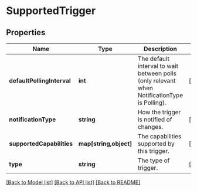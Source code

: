 # SupportedTrigger

## Properties
Name | Type | Description | Notes
------------ | ------------- | ------------- | -------------
**defaultPollingInterval** | **int** | The default interval to wait between polls (only relevant when NotificationType is Polling). | [optional] 
**notificationType** | **string** | How the trigger is notified of changes. | [optional] 
**supportedCapabilities** | **map[string,object]** | The capabilities supported by this trigger. | [optional] 
**type** | **string** | The type of trigger. | [optional] 

[[Back to Model list]](../README.md#documentation-for-models) [[Back to API list]](../README.md#documentation-for-api-endpoints) [[Back to README]](../README.md)


